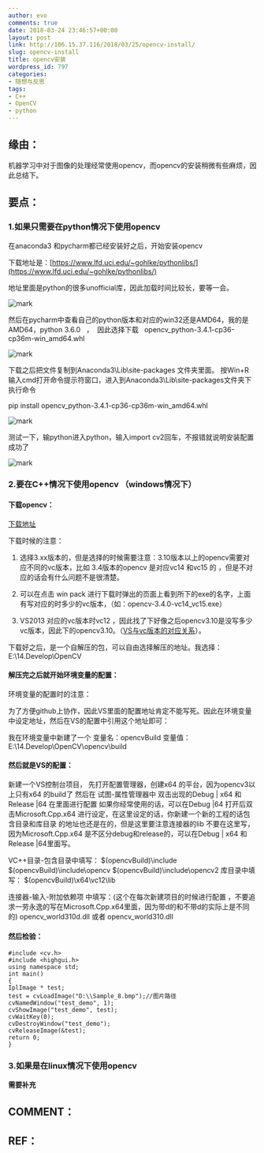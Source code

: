 ```yaml
---
author: evo
comments: true
date: 2018-03-24 23:46:57+00:00
layout: post
link: http://106.15.37.116/2018/03/25/opencv-install/
slug: opencv-install
title: opencv安装
wordpress_id: 797
categories:
- 随想与反思
tags:
- C++
- OpenCV
- python
---
```


<!-- more -->


## 缘由：


机器学习中对于图像的处理经常使用opencv，而opencv的安装稍微有些麻烦，因此总结下。


## 要点：




### 1.如果只需要在python情况下使用opencv


在anaconda3 和pycharm都已经安装好之后，开始安装opencv

下载地址是：[https://www.lfd.uci.edu/~gohlke/pythonlibs/](https://www.lfd.uci.edu/~gohlke/pythonlibs/)

地址里面是python的很多unofficial库，因此加载时间比较长，要等一会。


![mark](http://pacdb2bfr.bkt.clouddn.com/blog/image/180728/lkGF7d5C9I.png?imageslim)

然后在pycharm中查看自己的python版本和对应的win32还是AMD64，我的是AMD64，python 3.6.0   ，  因此选择下载   opencv_python-3.4.1-cp36-cp36m-win_amd64.whl


![mark](http://pacdb2bfr.bkt.clouddn.com/blog/image/180728/93AilD7B7E.png?imageslim)

下载之后把文件复制到Anaconda3\Lib\site-packages 文件夹里面。
按Win+R 输入cmd打开命令提示符窗口，进入到Anaconda3\Lib\site-packages文件夹下
执行命令

pip install opencv_python-3.4.1-cp36-cp36m-win_amd64.whl


![mark](http://pacdb2bfr.bkt.clouddn.com/blog/image/180728/ejkI14kBEl.png?imageslim)

测试一下，输python进入python，输入import cv2回车，不报错就说明安装配置成功了

![mark](http://pacdb2bfr.bkt.clouddn.com/blog/image/180728/jbIdCGaH7H.png?imageslim)



### 2.要在C++情况下使用opencv （windows情况下）




#### 下载opencv：


[下载地址](https://opencv.org/releases.html)

下载时候的注意：




  1. 选择3.xx版本的，但是选择的时候需要注意：3.10版本以上的opencv需要对应不同的vc版本，比如 3.4版本的opencv 是对应vc14 和vc15 的 ，但是不对应的话会有什么问题不是很清楚。


  2. 可以在点击 win pack 进行下载时弹出的页面上看到所下的exe的名字，上面有写对应的时多少的vc版本，（如：opencv-3.4.0-vc14_vc15.exe）


  3. VS2013 对应的vc版本时vc12 ，因此找了下好像之后opencv3.10是没写多少vc版本，因此下的opencv3.10。（[VS与vc版本的对应关系](http://blog.csdn.net/hellokandy/article/details/53379724)）。


下载好之后，是一个自解压的包，可以自由选择解压的地址。我选择： E:\14.Develop\OpenCV


#### 解压完之后就开始环境变量的配置：


环境变量的配置时的注意：

为了方便github上协作，因此VS里面的配置地址肯定不能写死。因此在环境变量中设定地址，然后在VS的配置中引用这个地址即可：

我在环境变量中新建了一个
变量名：opencvBuild
变量值：E:\14.Develop\OpenCV\opencv\build


#### 然后就是VS的配置：


新建一个VS控制台项目，
先打开配置管理器，创建x64 的平台，因为opencv3以上只有x64 的build了
然后在 试图-属性管理器中 双击出现的Debug | x64 和Release |64 在里面进行配置
如果你经常使用的话，可以在Debug |64 打开后双击Microsoft.Cpp.x64 进行设定，在这里设定的话，你新建一个新的工程的话包含目录和库目录 的地址也还是在的，但是这里要注意连接器的lib 不要在这里写，因为Microsoft.Cpp.x64 是不区分debug和release的，可以在Debug | x64 和Release |64里面写。

VC++目录-包含目录中填写：
$(opencvBuild)\include
$(opencvBuild)\include\opencv
$(opencvBuild)\include\opencv2
库目录中填写：
$(opencvBuild)\x64\vc12\lib

连接器-输入-附加依赖项 中填写：(这个在每次新建项目的时候进行配置 ，不要追求一劳永逸的写在Microsoft.Cpp.x64里面，因为带d的和不带d的实际上是不同的)
opencv_world310d.dll 或者 opencv_world310.dll


#### 然后检验：




    #include <cv.h>
    #include <highgui.h>
    using namespace std;
    int main()
    {
    IplImage * test;
    test = cvLoadImage("D:\\Sample_8.bmp");//图片路径
    cvNamedWindow("test_demo", 1);
    cvShowImage("test_demo", test);
    cvWaitKey(0);
    cvDestroyWindow("test_demo");
    cvReleaseImage(&test);
    return 0;
    }





### 3.如果是在linux情况下使用opencv


**需要补充**


## COMMENT：





## REF：
